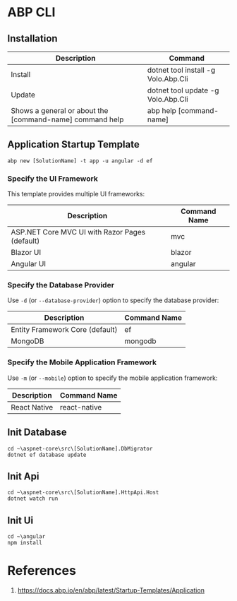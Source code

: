 # ABP CLI

## Installation

| Description                                              | Command                             |
| -------------------------------------------------------- | ----------------------------------- |
| Install                                                  | dotnet tool install -g Volo.Abp.Cli |
| Update                                                   | dotnet tool update -g Volo.Abp.Cli  |
| Shows a general or about the [command-name] command help | abp help [command-name]             |

## Application Startup Template

````
abp new [SolutionName] -t app -u angular -d ef
````

### Specify the UI Framework

This template provides multiple UI frameworks:

| Description                                    | Command Name |
| ---------------------------------------------- | ------------ |
| ASP.NET Core MVC UI with Razor Pages (default) | mvc          |
| Blazor UI                                      | blazor       |
| Angular UI                                     | angular      |

### Specify the Database Provider

Use `-d` (or `--database-provider`) option to specify the database provider:

| Description                     | Command Name |
| ------------------------------- | ------------ |
| Entity Framework Core (default) | ef           |
| MongoDB                         | mongodb      |

### Specify the Mobile Application Framework

Use `-m` (or `--mobile`) option to specify the mobile application framework:

| Description  | Command Name |
| ------------ | ------------ |
| React Native | react-native |

## Init Database

````
cd ~\aspnet-core\src\[SolutionName].DbMigrator
dotnet ef database update
````

## Init Api

````
cd ~\aspnet-core\src\[SolutionName].HttpApi.Host
dotnet watch run
````

## Init Ui

````
cd ~\angular
npm install
````

# References

1. https://docs.abp.io/en/abp/latest/Startup-Templates/Application